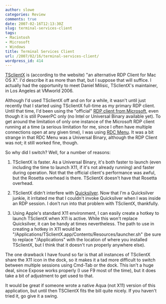 ```yaml
---
author: slowe
categories: Review
comments: true
date: 2007-02-16T12:13:30Z
slug: terminal-services-client
tags:
- Macintosh
- Microsoft
- Windows
title: Terminal Services Client
url: /2007/02/16/terminal-services-client/
wordpress_id: 414
---
```


[TSclientX](http://desktopecho.com/tsclientx/) is (according to the website) "an alternative RDP Client for Mac OS X". I'd describe it as more than that, but I suppose that will suffice. I actually had the opportunity to meet Daniel Milisic, TSclientX's maintainer, in Los Angeles at VMworld 2006.

Although I'd used TSclientX off and on for a while, it wasn't until just recently that I started using TSclientX full-time as my primary RDP client. Until that time, I'd been using the "official" [RDP client from Microsoft](http://www.microsoft.com/mac/downloads.aspx?pid=download&location=/mac/download/misc/rdc_update_103.xml&secid=80&ssid=10&flgnosysreq=True), even though it is still PowerPC only (no Intel or Universal Binary available yet). To get around the limitation of only one instance of the Microsoft RDP client running at a time (a serious limitation for me, since I often have multiple connections open at any given time), I was using [RDC Menu](http://www.xutils.com/rdcmenu/). It was a bit strange in that RDC Menu was a Universal Binary, although the RDP Client was not; it still worked fine, though.

So why did I switch? Well, for a number of reasons:

1. TSclientX is faster. As a Universal Binary, it's both faster to launch (even including the time to launch X11, if it's not already running) and faster during operation. Not that the official client's performance was awful, but the Rosetta overhead is there. TSclientX doesn't have that Rosetta overhead.

2. TSclientX didn't interfere with [Quicksilver](http://quicksilver.blacktree.com/). Now that I'm a Quicksilver junkie, it irritated me that I couldn't invoke Quicksilver when I was inside an RDP session. I don't run into that problem with TSclientX, thankfully.

3. Using Apple's standard X11 environment, I can easily create a hotkey to launch TSclientX when X11 is active. While this won't replace Quicksilver, it can be handy at times nevertheless. The path to use in creating a hotkey in X11 would be "/Applications/TSclientX.app/Contents/Resources/launcher.sh" (be sure to replace "/Applications" with the location of where you installed TSclientX, but I think that it doesn't run properly anywhere else).

The one drawback I have found so far is that all instances of TSclientX share the X11 icon in the dock, so it makes it a tad more difficult to switch between multiple sessions using Cmd-Tab or the dock. This isn't a huge deal, since Expose works properly (I use F9 most of the time), but it does take a bit of adjustment to get used to that.

It would be great if someone wrote a native Aqua (not X11) version of this application, but until then TSClientX fits the bill quite nicely. If you haven't tried it, go give it a swing.
